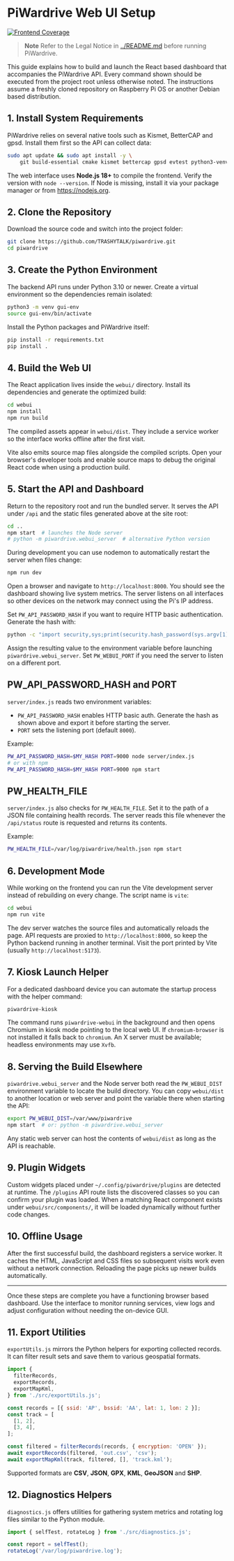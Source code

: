 # PiWardrive Web UI Setup

[![Frontend Coverage](https://codecov.io/gh/TRASHYTALK/piwardrive/branch/main/graph/badge.svg?flag=frontend)](https://app.codecov.io/gh/TRASHYTALK/piwardrive?flags=frontend)

> **Note**
> Refer to the Legal Notice in [../README.md](../README.md) before running PiWardrive.

This guide explains how to build and launch the React based dashboard that accompanies the PiWardrive API. Every command shown should be executed from the project root unless otherwise noted. The instructions assume a freshly cloned repository on Raspberry Pi OS or another Debian based distribution.

## 1. Install System Requirements

PiWardrive relies on several native tools such as Kismet, BetterCAP and gpsd. Install them first so the API can collect data:

```bash
sudo apt update && sudo apt install -y \
    git build-essential cmake kismet bettercap gpsd evtest python3-venv
```

The web interface uses **Node.js 18+** to compile the frontend. Verify the version with `node --version`. If Node is missing, install it via your package manager or from <https://nodejs.org>.

## 2. Clone the Repository

Download the source code and switch into the project folder:

```bash
git clone https://github.com/TRASHYTALK/piwardrive.git
cd piwardrive
```

## 3. Create the Python Environment

The backend API runs under Python 3.10 or newer. Create a virtual environment so the dependencies remain isolated:

```bash
python3 -m venv gui-env
source gui-env/bin/activate
```

Install the Python packages and PiWardrive itself:

```bash
pip install -r requirements.txt
pip install .
```

## 4. Build the Web UI

The React application lives inside the `webui/` directory. Install its dependencies and generate the optimized build:

```bash
cd webui
npm install
npm run build
```

The compiled assets appear in `webui/dist`. They include a service worker so the interface works offline after the first visit.

Vite also emits source map files alongside the compiled scripts. Open your browser's developer tools and enable source maps to debug the original React code when using a production build.

## 5. Start the API and Dashboard

Return to the repository root and run the bundled server. It serves the API under `/api` and the static files generated above at the site root:

```bash
cd ..
npm start  # launches the Node server
# python -m piwardrive.webui_server  # alternative Python version
```

During development you can use nodemon to automatically restart the
server when files change:

```bash
npm run dev
```

Open a browser and navigate to `http://localhost:8000`. You should see the dashboard showing live system metrics. The server listens on all interfaces so other devices on the network may connect using the Pi's IP address.

Set `PW_API_PASSWORD_HASH` if you want to require HTTP basic authentication. Generate the hash with:

```bash
python -c "import security,sys;print(security.hash_password(sys.argv[1]))" mypass
```

Assign the resulting value to the environment variable before launching `piwardrive.webui_server`.
Set `PW_WEBUI_PORT` if you need the server to listen on a different port.

## PW_API_PASSWORD_HASH and PORT

`server/index.js` reads two environment variables:

- `PW_API_PASSWORD_HASH` enables HTTP basic auth. Generate the hash as shown above and export it before starting the server.
- `PORT` sets the listening port (default `8000`).

Example:

```bash
PW_API_PASSWORD_HASH=$MY_HASH PORT=9000 node server/index.js
# or with npm
PW_API_PASSWORD_HASH=$MY_HASH PORT=9000 npm start
```

## PW_HEALTH_FILE

`server/index.js` also checks for `PW_HEALTH_FILE`. Set it to the path of a
JSON file containing health records. The server reads this file whenever the
`/api/status` route is requested and returns its contents.

Example:

```bash
PW_HEALTH_FILE=/var/log/piwardrive/health.json npm start
```

## 6. Development Mode

While working on the frontend you can run the Vite development server instead of rebuilding on every change. The script name is `vite`:

```bash
cd webui
npm run vite
```

The dev server watches the source files and automatically reloads the page. API requests are proxied to `http://localhost:8000`, so keep the Python backend running in another terminal. Visit the port printed by Vite (usually `http://localhost:5173`).

## 7. Kiosk Launch Helper

For a dedicated dashboard device you can automate the startup process with the helper command:

```bash
piwardrive-kiosk
```

The command runs `piwardrive-webui` in the background and then opens Chromium in kiosk mode pointing to the local web UI. If `chromium-browser` is not installed it falls back to `chromium`. An X server must be available; headless environments may use `Xvfb`.

## 8. Serving the Build Elsewhere

`piwardrive.webui_server` and the Node server both read the `PW_WEBUI_DIST` environment variable to locate the build directory. You can copy `webui/dist` to another location or web server and point the variable there when starting the API:

```bash
export PW_WEBUI_DIST=/var/www/piwardrive
npm start  # or: python -m piwardrive.webui_server
```

Any static web server can host the contents of `webui/dist` as long as the API is reachable.

## 9. Plugin Widgets

Custom widgets placed under `~/.config/piwardrive/plugins` are detected at runtime. The `/plugins` API route lists the discovered classes so you can confirm your plugin was loaded. When a matching React component exists under `webui/src/components/`, it will be loaded dynamically without further code changes.

## 10. Offline Usage

After the first successful build, the dashboard registers a service worker. It caches the HTML, JavaScript and CSS files so subsequent visits work even without a network connection. Reloading the page picks up newer builds automatically.

---

Once these steps are complete you have a functioning browser based dashboard. Use the interface to monitor running services, view logs and adjust configuration without needing the on-device GUI.

## 11. Export Utilities

`exportUtils.js` mirrors the Python helpers for exporting collected records. It can filter result sets and save them to various geospatial formats.

```javascript
import {
  filterRecords,
  exportRecords,
  exportMapKml,
} from './src/exportUtils.js';

const records = [{ ssid: 'AP', bssid: 'AA', lat: 1, lon: 2 }];
const track = [
  [1, 2],
  [3, 4],
];

const filtered = filterRecords(records, { encryption: 'OPEN' });
await exportRecords(filtered, 'out.csv', 'csv');
await exportMapKml(track, filtered, [], 'track.kml');
```

Supported formats are **CSV**, **JSON**, **GPX**, **KML**, **GeoJSON** and **SHP**.

## 12. Diagnostics Helpers

`diagnostics.js` offers utilities for gathering system metrics and rotating log files similar to the Python module.

```javascript
import { selfTest, rotateLog } from './src/diagnostics.js';

const report = selfTest();
rotateLog('/var/log/piwardrive.log');
```
